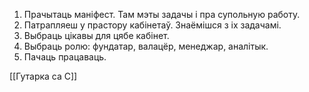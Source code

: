 
1. Прачытаць маніфест. Там мэты задачы і пра супольную работу.
2. Патрапляеш у прастору кабінетаў. Знаёмішся з іх задачамі.
3. Выбраць цікавы для цябе кабінет.
4. Выбраць ролю: фундатар, валацёр, менеджар, аналітык.
5. Пачаць працаваць.


[[Гутарка са С]]
